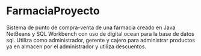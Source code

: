 # FarmaciaProyecto
Sistema de punto de compra-venta de una farmacia creado en Java NetBeans y SQL Workbench con uso de digital ocean para la base de datos sql.
Utiliza como administrador, gerente y cajero para administrar productos ya en almacen por el administrador y utiliza descuentos.
